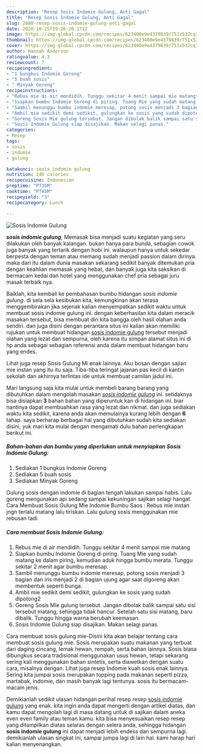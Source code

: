 ```yaml
---
description: "Resep Sosis Indomie Gulung, Anti Gagal"
title: "Resep Sosis Indomie Gulung, Anti Gagal"
slug: 2080-resep-sosis-indomie-gulung-anti-gagal
date: 2020-10-25T19:26:20.171Z
image: https://img-global.cpcdn.com/recipes/623400e9e4379839/751x532cq70/sosis-indomie-gulung-foto-resep-utama.jpg
thumbnail: https://img-global.cpcdn.com/recipes/623400e9e4379839/751x532cq70/sosis-indomie-gulung-foto-resep-utama.jpg
cover: https://img-global.cpcdn.com/recipes/623400e9e4379839/751x532cq70/sosis-indomie-gulung-foto-resep-utama.jpg
author: Hannah Anderson
ratingvalue: 4.3
reviewcount: 7
recipeingredient:
- "1 bungkus Indomie Goreng"
- "5 buah sosis"
- " Minyak Goreng"
recipeinstructions:
- "Rebus mie di air mendidih. Tunggu sekitar 4 menit sampai mie matang"
- "Siapkan bumbu Indomie Goreng di piring. Tuang Mie yang sudah matang ke dalam piring, kemudian aduk hingga bumbu merata. Tunggu sekitar 2 menit agar bumbu meresap."
- "Sambil menunggu bumbu indomie meresap, potong sosis menjadi 3 bagian dan iris menjadi 2 di bagian ujung agar saat digoreng akan membentuk seperti bunga."
- "Ambil mie sedikit demi sedikit, gulungkan ke sosis yang sudah dipotong2"
- "Goreng Sosis Mie gulung tersebut. Jangan dibolak balik sampai satu sisi tersebut matang, sehingga tidak hancur. Setelah satu sisi matang, baru dibalik. Tunggu hingga warna berubah keemasan."
- "Sosis Indomie Gulung siap disajikan. Makan selagi panas."
categories:
- Resep
tags:
- sosis
- indomie
- gulung

katakunci: sosis indomie gulung 
nutrition: 146 calories
recipecuisine: Indonesian
preptime: "PT35M"
cooktime: "PT45M"
recipeyield: "3"
recipecategory: Lunch

---
```



![Sosis Indomie Gulung](https://img-global.cpcdn.com/recipes/623400e9e4379839/751x532cq70/sosis-indomie-gulung-foto-resep-utama.jpg)

<b><i>sosis indomie gulung</i></b>, Memasak bisa menjadi suatu kegiatan yang seru dilakukan oleh banyak kalangan. bukan hanya para bunda, sebagian cowok juga banyak yang tertarik dengan hobi ini. walaupun hanya untuk sekedar berpesta dengan teman atau memang sudah menjadi passion dalam dirinya. maka dari itu dalam dunia masakan sekarang sedikit banyak ditemukan pria dengan keahlian memasak yang hebat, dan banyak juga kita saksikan di bermacam kedai dan hotel yang menggunakan chef pria sebagai juru masak terbaik nya.

Baiklah, kita kembali ke pembahasan bumbu hidangan <i>sosis indomie gulung</i>. di sela sela kesibukan kita, kemungkinan akan terasa menggembirakan jika sejenak kalian menyempatkan sedikit waktu untuk membuat sosis indomie gulung ini. dengan keberhasilan kita dalam meracik masakan tersebut, bisa membuat diri kita bangga oleh hasil olahan anda sendiri. dan juga disini dengan perantara situs ini kalian akan memiliki rujukan untuk membuat hidangan <u>sosis indomie gulung</u> tersebut menjadi olahan yang lezat dan sempurna, oleh karena itu simpan alamat situs ini di hp anda sebagai sebagian referensi anda dalam membuat hidangan baru yang endes.

Lihat juga resep Sosis Gulung Mi enak lainnya. Aku bosan dengan sajian mie instan yang itu itu saja. Tiba-tiba teringat jajanan pas kecil di kantin sekolah dan akhirnya terlintas ide untuk membuat camilan jadul ini.


Mari langsung saja kita mulai untuk membeli barang barang yang dibutuhkan dalam mengolah masakan <u><i>sosis indomie gulung</i></u> ini. setidaknya bisa disiapkan <b>3</b> bahan bahan yang diperuntuk kan di hidangan ini. biar nantinya dapat membuahkan rasa yang lezat dan nikmat. dan juga sediakan waktu kita sedikit, karena anda akan memulainya kurang lebih dengan <b>6</b> tahap. saya berharap berbagai hal yang dibutuhkan sudah kita sediakan disini, yuk mari kita mulai dengan mengamati dulu bahan perlengkapan berikut ini.

<!--inarticleads1-->

##### Bahan-bahan dan bumbu yang diperlukan untuk menyiapkan Sosis Indomie Gulung:

1. Sediakan 1 bungkus Indomie Goreng
1. Sediakan 5 buah sosis
1. Sediakan  Minyak Goreng


Gulung sosis dengan indomie di bagian tengah lakukan sampai habis. Lalu goreng mengunakan api sedang sampai kekuningan sajikan selagi hangat. Cara Membuat Sosis Gulung Mie Indomie Bumbu Saos : Rebus mie instan jngn terlalu matang lalu tiriskan. Lalu gulung sosis menggunakan mie rebusan tadi. 

<!--inarticleads2-->

##### Cara membuat Sosis Indomie Gulung:

1. Rebus mie di air mendidih. Tunggu sekitar 4 menit sampai mie matang
1. Siapkan bumbu Indomie Goreng di piring. Tuang Mie yang sudah matang ke dalam piring, kemudian aduk hingga bumbu merata. Tunggu sekitar 2 menit agar bumbu meresap.
1. Sambil menunggu bumbu indomie meresap, potong sosis menjadi 3 bagian dan iris menjadi 2 di bagian ujung agar saat digoreng akan membentuk seperti bunga.
1. Ambil mie sedikit demi sedikit, gulungkan ke sosis yang sudah dipotong2
1. Goreng Sosis Mie gulung tersebut. Jangan dibolak balik sampai satu sisi tersebut matang, sehingga tidak hancur. Setelah satu sisi matang, baru dibalik. Tunggu hingga warna berubah keemasan.
1. Sosis Indomie Gulung siap disajikan. Makan selagi panas.


Cara membuat sosis gulung mie-Disini kita akan belajar tentang cara membuat sosis gulung mie. Sosis merupakan suatu makanan yang terbuat dari daging cincang, lemak hewan, rempah, serta bahan lainnya. Sosis biasa dibungkus secara tradisional menggunakan usus hewan, tetapi sekarang sering kali menggunakan bahan sintetis, serta diawetkan dengan suatu cara, misalnya dengan. Lihat juga resep Indomie kuah sosis enak lainnya. Sering kita jumpai sosis merupakan topping pada makanan seperti pizza, martabak, indomie, dan masih banyak lagi tentunya. sosis itu bermacam-macam jenis. 

Demikianlah sedikit ulasan hidangan perihal resep resep <u>sosis indomie gulung</u> yang enak. kita ingin anda dapat mengerti dengan artikel diatas, dan kamu dapat mengolah lagi di masa datang untuk di sajikan dalam aneka even even family atau teman kamu. kita bisa menyesuaikan resep resep yang ditampilkan diatas selaras dengan selera anda, sehingga hidangan <b>sosis indomie gulung</b> ini dapat menjadi lebih endess dan sempurna lagi. demikianlah ulasan singkat ini, sampai jumpa lagi di lain hal. kami harap hari kalian menyenangkan.
